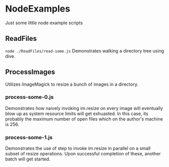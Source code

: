 # NodeExamples

Just some little node example scripts

## ReadFiles

`
    node ./ReadFiles/read-some.js
`
Demonstrates walking a directory tree using dive.

## ProcessImages

Utilizes ImageMagick to resize a bunch of images in a directory.

### process-some-0.js

Demonstrates how naively invoking im.resize on every image will eventually blow up as system resource limits will get exhuasted. In this case, its probably the maximum number of open files which on the author's machine is 256.

### process-some-1.js

Demonstrates the use of step to invoke im.resize in parallel on a small subset of resize operations. Upon successful completion of these, another batch will get started.

